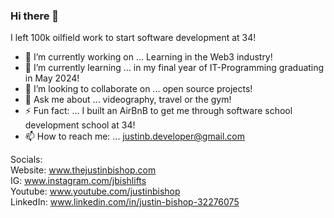 ### Hi there 👋

I left 100k oilfield work to start software development at 34!

- 🔭 I’m currently working on ... Learning in the Web3 industry!
- 🌱 I’m currently learning ... in my final year of IT-Programming graduating in May 2024!
- 👯 I’m looking to collaborate on ... open source projects!
- 💬 Ask me about ... videography, travel or the gym!
- ⚡ Fun fact: ... I built an AirBnB to get me through software school development school at 34!
- 📫 How to reach me: ... justinb.developer@gmail.com

Socials:   
Website: www.thejustinbishop.com  
IG: www.instagram.com/jbishlifts   
Youtube: www.youtube.com/justinbishop   
LinkedIn: www.linkedin.com/in/justin-bishop-32276075 
